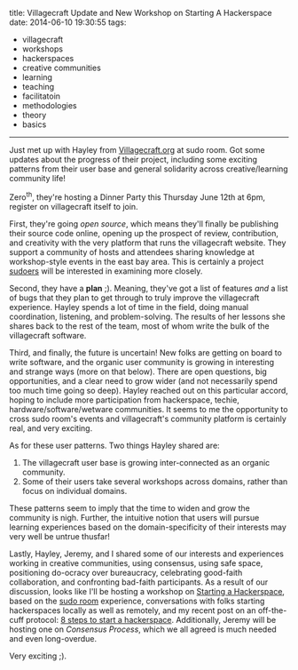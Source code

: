 title: Villagecraft Update and New Workshop on Starting A Hackerspace
date: 2014-06-10 19:30:55
tags:
- villagecraft
- workshops
- hackerspaces
- creative communities
- learning
- teaching
- facilitatoin
- methodologies
- theory
- basics
---

Just met up with Hayley from [Villagecraft.org](http://villagecraft.org/) at sudo room. Got some updates about the progress of their project, including some exciting patterns from their user base and general solidarity across creative/learning community life!

Zero<sup>th</sup>, they're hosting a Dinner Party this Thursday June 12th at 6pm, register on villagecraft itself to join.

First, they're going _open source_, which means they'll finally be publishing their source code online, opening up the prospect of review, contribution, and creativity with the very platform that runs the villagecraft website. They support a community of hosts and attendees sharing knowledge at workshop-style events in the east bay area. This is certainly a project [sudoers](https://lists.sudoroom.org/) will be interested in examining more closely.

Second, they have a __plan__ ;). Meaning, they've got a list of features _and_ a list of bugs that they plan to get through to truly improve the villagecraft experience. Hayley spends a lot of time in the field, doing manual coordination, listening, and problem-solving. The results of her lessons she shares back to the rest of the team, most of whom write the bulk of the villagecraft software.

Third, and finally, the future is uncertain! New folks are getting on board to write software, and the organic user community is growing in interesting and strange ways (more on that below). There are open questions, big opportunities, and a clear need to grow wider (and not necessarily spend too much time going so deep). Hayley reached out on this particular accord, hoping to include more participation from hackerspace, techie, hardware/software/wetware communities. It seems to me the opportunity to cross sudo room's events and villagecraft's community platform is certainly real, and very exciting.

As for these user patterns. Two things Hayley shared are:
1. The villagecraft user base is growing inter-connected as an organic community.
2. Some of their users take several workshops across domains, rather than focus on individual domains.

These patterns seem to imply that the time to widen and grow the community is nigh. Further, the intuitive notion that users will pursue learning experiences based on the domain-specificity of their interests may very well be untrue thusfar!

Lastly, Hayley, Jeremy, and I shared some of our interests and experiences working in creative communities, using consensus, using safe space, positioning do-ocracy over bureaucracy, celebrating good-faith collaboration, and confronting bad-faith participants. As a result of our discussion, looks like I'll be hosting a workshop on [Starting a Hackerspace](http://villagecraft.org/w/3c71912c-starting-a-hackerspace), based on the [sudo room](https://sudoroom.org/) experience, conversations with folks starting hackerspaces locally as well as remotely, and my recent post on an off-the-cuff protocol: [8 steps to start a hackerspace](http://existenceproof.net/zero-to-hackerspace-in-eight-steps/). Additionally, Jeremy will be hosting one on _Consensus Process_, which we all agreed is much needed and even long-overdue.

Very exciting ;).
